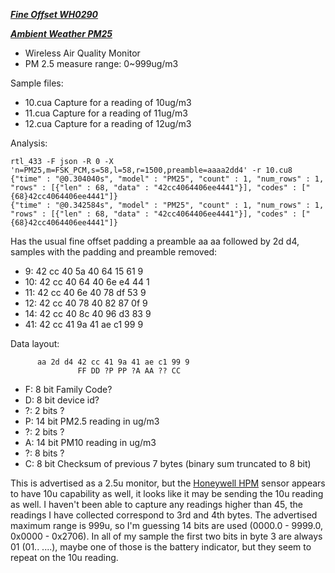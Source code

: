 ***[Fine Offset WH0290](http://www.foshk.com/Other_sensors/WH0290.html)***

***[Ambient Weather PM25](https://www.ambientweather.com/ampm25.html)***

- Wireless Air Quality Monitor
- PM 2.5 measure range: 0~999ug/m3

Sample files:
- 10.cua Capture for a reading of 10ug/m3
- 11.cua Capture for a reading of 11ug/m3
- 12.cua Capture for a reading of 12ug/m3

Analysis:
```
rtl_433 -F json -R 0 -X 'n=PM25,m=FSK_PCM,s=58,l=58,r=1500,preamble=aaaa2dd4' -r 10.cu8
{"time" : "@0.304040s", "model" : "PM25", "count" : 1, "num_rows" : 1, "rows" : [{"len" : 68, "data" : "42cc4064406ee4441"}], "codes" : ["{68}42cc4064406ee4441"]}
{"time" : "@0.342584s", "model" : "PM25", "count" : 1, "num_rows" : 1, "rows" : [{"len" : 68, "data" : "42cc4064406ee4441"}], "codes" : ["{68}42cc4064406ee4441"]}
```

Has the usual fine offset padding a preamble aa aa followed by 2d d4, samples with the padding and preamble removed:
-  9: 42 cc 40 5a 40 64 15 61 9
- 10: 42 cc 40 64 40 6e e4 44 1
- 11: 42 cc 40 6e 40 78 df 53 9
- 12: 42 cc 40 78 40 82 87 0f 9
- 14: 42 cc 40 8c 40 96 d3 83 9
- 41: 42 cc 41 9a 41 ae c1 99 9

Data layout:
```
      aa 2d d4 42 cc 41 9a 41 ae c1 99 9
               FF DD ?P PP ?A AA ?? CC
```
  - F: 8 bit Family Code?
  - D: 8 bit device id?
  - ?: 2 bits ?
  - P: 14 bit PM2.5 reading in ug/m3
  - ?: 2 bits ?
  - A: 14 bit PM10 reading in ug/m3
  - ?: 8 bits ?
  - C: 8 bit Checksum of previous 7 bytes (binary sum truncated to 8 bit)

This is advertised as a 2.5u monitor, but the [Honeywell HPM](https://sensing.honeywell.com/sensors/particle-sensors/HPM-series) sensor appears to have 10u capability as well, it looks like it may be sending the 10u reading as well.  I haven't been able to capture any readings higher than 45, the readings I have collected correspond to 3rd and 4th bytes. The advertised maximum range is 999u, so I'm guessing 14 bits are used (0000.0 - 9999.0, 0x0000 - 0x2706). In all of my sample the first two bits in byte 3 are always 01 (01.. ....), maybe one of those is the battery indicator, but they seem to repeat on the 10u reading.
